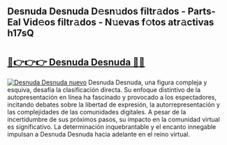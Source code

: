 ## Desnuda Desnuda D𝚎sn𝚞dos filtr𝚊dos - Parts-Eal Vid𝚎os filtr𝚊dos - N𝚞evas f𝚘tos atr𝚊ctivas h17sQ

# <h2><a href="http://mb4ztw.tromn.icu/?c=Desnuda+Desnuda">🔗👉👉👉 Desnuda Desnuda 🔗🔗</a></h2>

[![Desnuda Desnuda nuevo](https://i.imgur.com/pEAQMta.gif)](http://mb4ztw.tromn.icu/?c=Desnuda+Desnuda)
Desnuda Desnuda, una figura compleja y esquiva, desafía la clasificación directa. Su enfoque distintivo de la autopresentación en línea ha fascinado y provocado a los espectadores, incitando debates sobre la libertad de expresión, la autorrepresentación y las complejidades de las comunidades digitales. A pesar de la incertidumbre de sus próximos pasos, su impacto en la comunidad virtual es significativo. La determinación inquebrantable y el encanto innegable impulsan a Desnuda Desnuda hacia adelante en el reino virtual.
